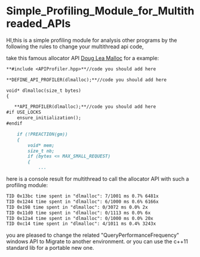 # Simple_Profiling_Module_for_Multithreaded_APIs
HI,this is a simple profiling module for analysis other programs by the following the rules to change your multithread api code,

take this famous allocator API [Doug Lea Malloc](http://g.oswego.edu/dl/html/malloc.html)   for a example:
```markdown
**#include <APIProfiler.hpp>**//code you should add here

**DEFINE_API_PROFILER(dlmalloc);**//code you should add here

void* dlmalloc(size_t bytes)
{

   **API_PROFILER(dlmalloc);**//code you should add here
#if USE_LOCKS
    ensure_initialization();
#endif

    if (!PREACTION(gm))
    {
        void* mem;
        size_t nb;
        if (bytes <= MAX_SMALL_REQUEST)
        {
            ...
 ```
 here is a console result for multithread to call the allocator API with such a profiling module:
 ```markdown
TID 0x13bc time spent in "dlmalloc": 7/1001 ms 0.7% 6481x
TID 0x1244 time spent in "dlmalloc": 6/1000 ms 0.6% 6166x
TID 0x198 time spent in "dlmalloc": 0/3072 ms 0.0% 2x
TID 0x11d0 time spent in "dlmalloc": 0/1113 ms 0.0% 6x
TID 0x12a4 time spent in "dlmalloc": 0/1000 ms 0.0% 20x
TID 0xc14 time spent in "dlmalloc": 4/1011 ms 0.4% 3243x
 ```
 you are pleased to change the related "QueryPerformanceFrequency" windows API to Migrate to another environment.
 or you can use the c++11 standard lib for a portable new one.
